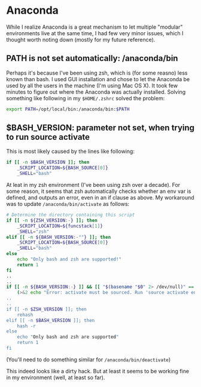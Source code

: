 # Anaconda

While I realize Anaconda is a great mechanism to let multiple "modular" environments live at the same time, I had few very minor issues, which I thought worth noting down (mostly for my future reference).

## PATH is not set automatically: /anaconda/bin

Perhaps it's because I've been using zsh, which is (for some reasno) less known than bash. I used GUI installation and chose to let the Anaconda be used by all the users in the machine (I'm using Mac OS X). It took few minutes to figure out where the Anaconda was actually installed. Solving something like following in my `$HOME/.zshrc` solved the problem: 

```sh
export PATH=/opt/local/bin:/anaconda/bin:$PATH
```

## $BASH_VERSION: parameter not set, when trying to run source activate

This is most likely caused by the lines like following: 

```sh
if [[ -n $BASH_VERSION ]]; then
    _SCRIPT_LOCATION=${BASH_SOURCE[0]}
    _SHELL="bash"
```

At leat in my zsh environment (I've been using zsh over a decade). For some reason, it seems that zsh automatically checks whether an env var is defined, and outputs an error, even in an if clause as above. My workaround was to update `/anaconda/bin/activate` as follows: 

```sh
# Determine the directory containing this script
if [[ -n ${ZSH_VERSION:-} ]]; then
    _SCRIPT_LOCATION=${funcstack[1]}
    _SHELL="zsh"
elif [[ -n ${BASH_VERSION:-""} ]]; then
    _SCRIPT_LOCATION=${BASH_SOURCE[0]}
    _SHELL="bash"
else
    echo "Only bash and zsh are supported!"
    return 1
fi
..
..
if [[ -n ${BASH_VERSION:-} ]] && [[ "$(basename "$0" 2> /dev/null)" == "activate" ]]; then
    (>&2 echo "Error: activate must be sourced. Run 'source activate envname'
..
..
if [[ -n $ZSH_VERSION ]]; then
    rehash
elif [[ -n $BASH_VERSION ]]; then
    hash -r
else
    echo "Only bash and zsh are supported"
    return 1
fi
```

(You'll need to do something similar for `/anaconda/bin/deactivate`)

This indeed looks like a dirty hack. But at least it seems to be working fine in my environment (well, at least so far). 

